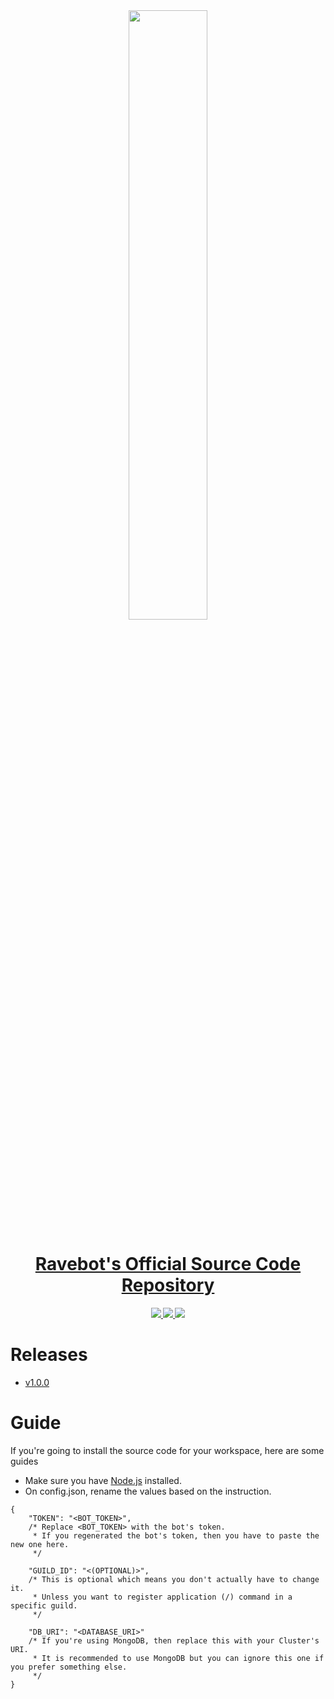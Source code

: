 <div align="center">
  <b>
    <img src="https://cdn.discordapp.com/attachments/880382867283247124/985888398533361674/sticker_1622513385543.png" width="50%" height="50%" />
    <br>
    <h1>
      <a href="https://github.com/EnHawk/Ravebot">Ravebot's Official Source Code Repository</a>
    </h1>
    <a href="https://dsc.gg/ravemondc">
      <img src="https://img.shields.io/discord/875566092850974780?color=5865f2&label=Chat&logo=discord&logoColor=white" />
    </a>
    <a href="https://www.youtube.com/@ravemongaming_reborn">
      <img src="https://img.shields.io/youtube/channel/subscribers/UC5UFIqxUv0L1Weg8bAPBlZg" />
    </a>
    <a href="https://twitter.com/RavemonGaming">
      <img src="https://img.shields.io/twitter/url?label=Twitter&style=social&url=https%3A%2F%2Ftwitter.com%2FRavemonGaming" />
    </a>
  </b>
</div>

# Releases
* [v1.0.0](https://github.com/EnHawk/Ravebot/releases/tag/v1.0.0)

# Guide
If you're going to install the source code for your workspace, here are some guides
* Make sure you have [Node.js](https://nodejs.org) installed.
* On config.json, rename the values based on the instruction.
```jsonc
{
    "TOKEN": "<BOT_TOKEN>",
    /* Replace <BOT_TOKEN> with the bot's token.
     * If you regenerated the bot's token, then you have to paste the new one here.
     */

    "GUILD_ID": "<(OPTIONAL)>",
    /* This is optional which means you don't actually have to change it.
     * Unless you want to register application (/) command in a specific guild.
     */

    "DB_URI": "<DATABASE_URI>"
    /* If you're using MongoDB, then replace this with your Cluster's URI.
     * It is recommended to use MongoDB but you can ignore this one if you prefer something else.
     */
}
```